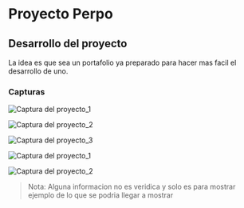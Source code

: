 # Proyecto Perpo

## Desarrollo del proyecto

La idea es que sea un portafolio ya preparado para hacer mas facil el desarrollo de uno.

### Capturas

![Captura del proyecto_1](src/assets/img/Selección_014.png)

![Captura del proyecto_2](src/assets/img/Selección_015.png)

![Captura del proyecto_3](src/assets/img/Selección_016.png)

![Captura del proyecto_1](src/assets/img/Selección_017.png)

![Captura del proyecto_2](src/assets/img/Selección_018.png)

> Nota: Alguna informacion no es veridica y solo es para mostrar ejemplo de lo que se podria llegar a mostrar
